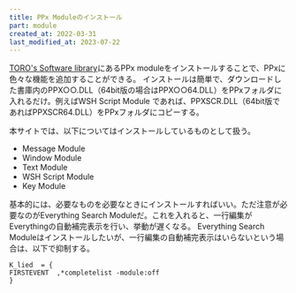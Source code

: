 ```yaml
---
title: PPx Moduleのインストール
part: module
created_at: 2022-03-31
last_modified_at: 2023-07-22
---
```


[TORO's Software library](http://toro.d.dooo.jp/slppx.html)にあるPPx moduleをインストールすることで、PPxに色々な機能を追加することができる。
インストールは簡単で、ダウンロードした書庫内のPPX○○.DLL（64bit版の場合はPPX○○64.DLL）をPPxフォルダに入れるだけ。例えばWSH Script Module であれば、PPXSCR.DLL（64bit版であればPPXSCR64.DLL）をPPxフォルダにコピーする。

本サイトでは、以下についてはインストールしているものとして扱う。

- Message Module
- Window Module
- Text Module
- WSH Script Module
- Key Module

基本的には、必要なものを必要なときにインストールすればいい。ただ注意が必要なのがEverything Search Moduleだ。これを入れると、一行編集がEverythingの自動補完表示を行い、挙動が遅くなる。 Everything Search Moduleはインストールしたいが、一行編集の自動補完表示はいらないという場合は、以下で抑制する。

```text
K_lied	= {
FIRSTEVENT	,*completelist -module:off
}
```

